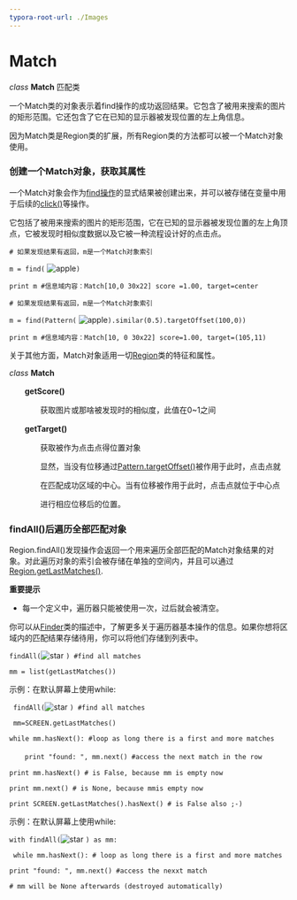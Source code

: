 ```yaml
---
typora-root-url: ./Images
---
```


# Match

*class* **Match** 匹配类

一个Match类的对象表示着find操作的成功返回结果。它包含了被用来搜索的图片的矩形范围。它还包含了它在已知的显示器被发现位置的左上角信息。

因为Match类是Region类的扩展，所有Region类的方法都可以被一个Match对象使用。



### 创建一个Match对象，获取其属性

一个Match对象会作为[find操作](https://sikulix-2014.readthedocs.io/en/latest/region.html#findinginsidearegionandwaitingforavisualevent)的显式结果被创建出来，并可以被存储在变量中用于后续的[click()](https://sikulix-2014.readthedocs.io/en/latest/region.html#Region.click)等操作。

它包括了被用来搜索的图片的矩形范围，它在已知的显示器被发现位置的左上角顶点，它被发现时相似度数据以及它被一种流程设计好的点击点。



```# 如果发现结果有返回，m是一个Match对象索引```

```m = find(``` ![apple](/../assets/apple.png)```)```

```print m #信息域内容：Match[10,0 30x22] score =1.00, target=center```

```# 如果发现结果有返回，m是一个Match对象索引```

```m = find(Pattern(``` ![apple](/../assets/apple.png)```).similar(0.5).targetOffset(100,0))```

```print m #信息域内容：Match[10, 0 30x22] score=1.00, target=(105,11)```



关于其他方面，Match对象适用一切[Region](https://sikulix-2014.readthedocs.io/en/latest/region.html#Region)类的特征和属性。



*class* **Match**

　　**getScore()**

　　　　获取图片或那啥被发现时的相似度，此值在0~1之间

　　**getTarget()**

　　　　获取被作为点击点得位置对象

　　　　显然，当没有位移通过[Pattern.targetOffset()](https://sikulix-2014.readthedocs.io/en/latest/pattern.html#Pattern.targetOffset)被作用于此时，点击点就

　　　　在匹配成功区域的中心。当有位移被作用于此时，点击点就位于中心点

　　　　进行相应位移后的位置。



### findAll()后遍历全部匹配对象

Region.findAll()发现操作会返回一个用来遍历全部匹配的Match对象结果的对象。对此遍历对象的索引会被存储在单独的空间内，并且可以通过[Region.getLastMatches()](https://sikulix-2014.readthedocs.io/en/latest/region.html#Region.getLastMatches).

**重要提示**

- 每一个定义中，遍历器只能被使用一次，过后就会被清空。

你可以从[Finder]([`Finder`](https://sikulix-2014.readthedocs.io/en/latest/finder.html#Finder))类的描述中，了解更多关于遍历器基本操作的信息。如果你想将区域内的匹配结果存储待用，你可以将他们存储到列表中。



```findAll(```![star](/../assets/star.png) ```) #find all matches```

```mm = list(getLastMatches())```



示例：在默认屏幕上使用while:



``` findAll(```![star](/../assets/star.png) ```) #find all matches```

``` mm=SCREEN.getLastMatches()```

```while mm.hasNext(): #loop as long there is a first and more matches```

　　```print "found: ", mm.next() #access the next match in the row```

```print mm.hasNext() # is False, because mm is empty now```

```print mm.next() # is None, because mmis empty now```

```print SCREEN.getLastMatches().hasNext() # is False also ;-)```



示例：在默认屏幕上使用while:



```with findAll(```![star](/../assets/star.png) ```) as mm:```

``` while mm.hasNext(): # loop as long there is a first and more matches```

```print "found: ", mm.next() #access the nexxt match```

``` # mm will be None afterwards (destroyed automatically) ```